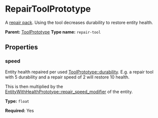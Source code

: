 # RepairToolPrototype

A [repair pack](https://wiki.factorio.com/Repair_pack). Using the tool decreases durability to restore entity health.

**Parent:** [ToolPrototype](ToolPrototype.md)
**Type name:** `repair-tool`

## Properties

### speed

Entity health repaired per used [ToolPrototype::durability](prototype:ToolPrototype::durability). E.g. a repair tool with 5 durability and a repair speed of 2 will restore 10 health.

This is then multiplied by the [EntityWithHealthPrototype::repair_speed_modifier](prototype:EntityWithHealthPrototype::repair_speed_modifier) of the entity.

**Type:** `float`

**Required:** Yes

